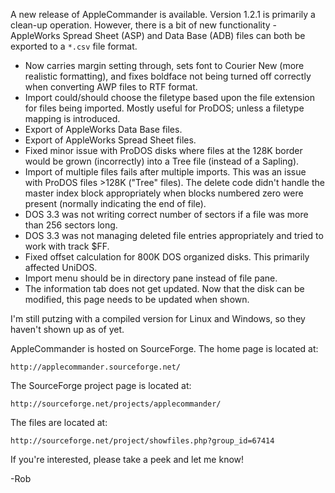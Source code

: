 A new release of AppleCommander is available. Version 1.2.1 is primarily a clean-up operation. However, there is a bit of new functionality - AppleWorks Spread Sheet (ASP) and Data Base (ADB) files can both be exported to a `*.csv` file format.

* Now carries margin setting through, sets font to Courier New (more realistic formatting), and fixes boldface not being turned off correctly when converting AWP files to RTF format.
* Import could/should choose the filetype based upon the file extension for files being imported. Mostly useful for ProDOS; unless a filetype mapping is introduced.
* Export of AppleWorks Data Base files.
* Export of AppleWorks Spread Sheet files.
* Fixed minor issue with ProDOS disks where files at the 128K border would be grown (incorrectly) into a Tree file (instead of a Sapling).
* Import of multiple files fails after multiple imports. This was an issue with ProDOS files >128K ("Tree" files). The delete code didn't handle the master index block appropriately when blocks numbered zero were present (normally indicating the end of file).
* DOS 3.3 was not writing correct number of sectors if a file was more than 256 sectors long.
* DOS 3.3 was not managing deleted file entries appropriately and tried to work with track $FF.
* Fixed offset calculation for 800K DOS organized disks. This primarily affected UniDOS.
* Import menu should be in directory pane instead of file pane.
* The information tab does not get updated. Now that the disk can be modified, this page needs to be updated when shown.

I'm still putzing with a compiled version for Linux and Windows, so they haven't shown up as of yet.

AppleCommander is hosted on SourceForge. The home page is located at:

    http://applecommander.sourceforge.net/

The SourceForge project page is located at:

    http://sourceforge.net/projects/applecommander/

The files are located at:

    http://sourceforge.net/project/showfiles.php?group_id=67414

If you're interested, please take a peek and let me know!

-Rob
